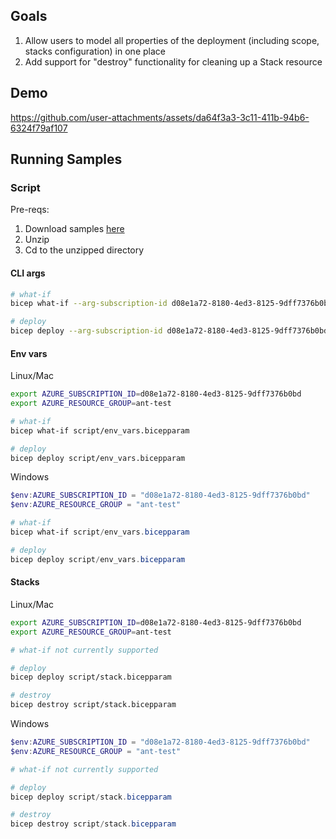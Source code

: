 ## Goals

1. Allow users to model all properties of the deployment (including scope, stacks configuration) in one place
2. Add support for "destroy" functionality for cleaning up a Stack resource

## Demo

https://github.com/user-attachments/assets/da64f3a3-3c11-411b-94b6-6324f79af107

## Running Samples

### Script

Pre-reqs:
1. Download samples [here](https://download-directory.github.io/?url=https%3A%2F%2Fgithub.com%2FAzure%2Fbicep%2Ftree%2Fmain%2Fdocs%2Fexperimental%2Fdeploy-command-samples)
1. Unzip
1. Cd to the unzipped directory

#### CLI args
```sh
# what-if
bicep what-if --arg-subscription-id d08e1a72-8180-4ed3-8125-9dff7376b0bd --arg-resource-group ant-test script/main.bicepparam

# deploy
bicep deploy --arg-subscription-id d08e1a72-8180-4ed3-8125-9dff7376b0bd --arg-resource-group ant-test script/main.bicepparam
```

#### Env vars
Linux/Mac
```sh
export AZURE_SUBSCRIPTION_ID=d08e1a72-8180-4ed3-8125-9dff7376b0bd
export AZURE_RESOURCE_GROUP=ant-test

# what-if
bicep what-if script/env_vars.bicepparam

# deploy
bicep deploy script/env_vars.bicepparam
```

Windows
```powershell
$env:AZURE_SUBSCRIPTION_ID = "d08e1a72-8180-4ed3-8125-9dff7376b0bd"
$env:AZURE_RESOURCE_GROUP = "ant-test"

# what-if
bicep what-if script/env_vars.bicepparam

# deploy
bicep deploy script/env_vars.bicepparam
```

#### Stacks
Linux/Mac
```sh
export AZURE_SUBSCRIPTION_ID=d08e1a72-8180-4ed3-8125-9dff7376b0bd
export AZURE_RESOURCE_GROUP=ant-test

# what-if not currently supported

# deploy
bicep deploy script/stack.bicepparam

# destroy
bicep destroy script/stack.bicepparam
```

Windows
```powershell
$env:AZURE_SUBSCRIPTION_ID = "d08e1a72-8180-4ed3-8125-9dff7376b0bd"
$env:AZURE_RESOURCE_GROUP = "ant-test"

# what-if not currently supported

# deploy
bicep deploy script/stack.bicepparam

# destroy
bicep destroy script/stack.bicepparam
```